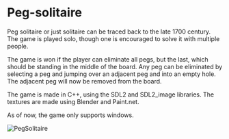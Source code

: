 # Peg-solitaire

Peg solitaire or just solitaire can be traced back to the late 1700 century. 
The game is played solo, though one is encouraged to solve it with multiple people.

The game is won if the player can eliminate all pegs, but the last, which should be standing in the middle of the board.
Any peg can be eliminated by selecting a peg and jumping over an adjacent peg and into an empty hole. 
The adjacent peg will now be removed from the board.

The game is made in C++, using the SDL2 and SDL2_image libraries. 
The textures are made using Blender and Paint.net.

As of now, the game only supports windows.

![PegSolitaire](https://github.com/simonsvale/Peg-solitaire/assets/8054877/133d632f-f7ac-47f4-a7f6-f7dbea20b3a5)
